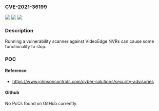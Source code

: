 ### [CVE-2021-36199](https://cve.mitre.org/cgi-bin/cvename.cgi?name=CVE-2021-36199)
![](https://img.shields.io/static/v1?label=Product&message=VideoEdge&color=blue)
![](https://img.shields.io/static/v1?label=Version&message=5.4.1%20to%205.7.1%20&color=brightgreen)
![](https://img.shields.io/static/v1?label=Vulnerability&message=CWE-228%3A%20Improper%20Handling%20of%20Syntactically%20Invalid%20Structure&color=brightgreen)

### Description

Running a vulnerability scanner against VideoEdge NVRs can cause some functionality to stop.

### POC

#### Reference
- https://www.johnsoncontrols.com/cyber-solutions/security-advisories

#### Github
No PoCs found on GitHub currently.

